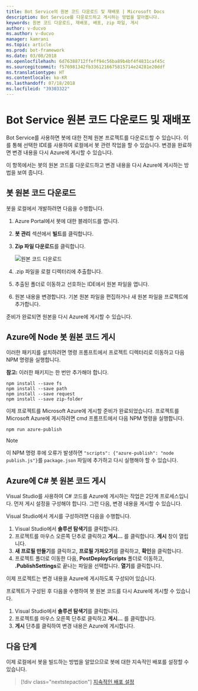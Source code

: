```yaml
---
title: Bot Service의 원본 코드 다운로드 및 재배포 | Microsoft Docs
description: Bot Service를 다운로드하고 게시하는 방법을 알아봅니다.
keywords: 원본 코드 다운로드, 재배포, 배포, zip 파일, 게시
author: v-ducvo
ms.author: v-ducvo
manager: kamrani
ms.topic: article
ms.prod: bot-framework
ms.date: 03/08/2018
ms.openlocfilehash: 6d76388712ffeff94c56ba89b4bf4f4831caf45c
ms.sourcegitcommit: f576981342fb3361216675815714e24281e20ddf
ms.translationtype: HT
ms.contentlocale: ko-KR
ms.lasthandoff: 07/18/2018
ms.locfileid: "39303322"
---
```

# <a name="download-and-redeploy-bot-service-source-code"></a>Bot Service 원본 코드 다운로드 및 재배포

Bot Service를 사용하면 봇에 대한 전체 원본 프로젝트를 다운로드할 수 있습니다. 이를 통해 선택한 IDE를 사용하여 로컬에서 봇 관련 작업을 할 수 있습니다. 변경을 완료하면 변경 내용을 다시 Azure에 게시할 수 있습니다. 

이 항목에서는 봇의 원본 코드를 다운로드하고 변경 내용을 다시 Azure에 게시하는 방법을 보여 줍니다. 

## <a name="download-bot-source-code"></a>봇 원본 코드 다운로드

봇을 로컬에서 개발하려면 다음을 수행합니다.

1. Azure Portal에서 봇에 대한 블레이드를 엽니다.
2. **봇 관리** 섹션에서 **빌드**를 클릭합니다.
3. **Zip 파일 다운로드**를 클릭합니다. 

   ![원본 코드 다운로드](~/media/azure-bot-build/download-zip-file.png)

4. .zip 파일을 로컬 디렉터리에 추출합니다.
5. 추출된 폴더로 이동하고 선호하는 IDE에서 원본 파일을 엽니다.
6. 원본 내용을 변경합니다. 기본 원본 파일을 편집하거나 새 원본 파일을 프로젝트에 추가합니다.

준비가 완료되면 원본을 다시 Azure에 게시할 수 있습니다.

## <a name="publish-node-bot-source-code-to-azure"></a>Azure에 Node 봇 원본 코드 게시

이러한 패키지를 설치하려면 명령 프롬프트에서 프로젝트 디렉터리로 이동하고 다음 NPM 명령을 실행합니다.

**참고:** 이러한 패키지는 한 번만 추가해야 합니다.

```console
npm install --save fs
npm install --save path
npm install --save request
npm install --save zip-folder
```

이제 프로젝트를 Microsoft Azure에 게시할 준비가 완료되었습니다. 프로젝트를 Microsoft Azure에 게시하려면 cmd 프롬프트에서 다음 NPM 명령을 실행합니다.

```console
npm run azure-publish
```

> [!NOTE]
> 이 NPM 명령 후에 오류가 발생하면 `"scripts": {"azure-publish": "node publish.js"}`를 `package.json` 파일에 추가하고 다시 실행해야 할 수 있습니다.

## <a name="publish-c-bot-source-code-to-azure"></a>Azure에 C# 봇 원본 코드 게시

Visual Studio를 사용하여 C# 코드를 Azure에 게시하는 작업은 2단계 프로세스입니다. 먼저 게시 설정을 구성해야 합니다. 그런 다음, 변경 내용을 게시할 수 있습니다.

Visual Studio에서 게시를 구성하려면 다음을 수행합니다.

1. Visual Studio에서 **솔루션 탐색기**를 클릭합니다.
2. 프로젝트를 마우스 오른쪽 단추로 클릭하고 **게시...** 를 클릭합니다. **게시** 창이 열립니다.
3. **새 프로필 만들기**를 클릭하고, **프로필 가져오기**를 클릭하고, **확인**을 클릭합니다.
4. 프로젝트 폴더로 이동한 다음, **PostDeployScripts** 폴더로 이동하고, **.PublishSettings**로 끝나는 파일을 선택합니다. **열기**를 클릭합니다.

이제 프로젝트는 변경 내용을 Azure에 게시하도록 구성되어 있습니다.

프로젝트가 구성된 후 다음을 수행하여 봇 원본 코드를 다시 Azure에 게시할 수 있습니다.

1. Visual Studio에서 **솔루션 탐색기**를 클릭합니다.
2. 프로젝트를 마우스 오른쪽 단추로 클릭하고 **게시...** 를 클릭합니다.
3. **게시** 단추를 클릭하여 변경 내용은 Azure에 게시합니다.

## <a name="next-steps"></a>다음 단계
이제 로컬에서 봇을 빌드하는 방법을 알았으므로 봇에 대한 지속적인 배포를 설정할 수 있습니다.

> [!div class="nextstepaction"]
> [지속적인 배포 설정](bot-service-build-continuous-deployment.md)
